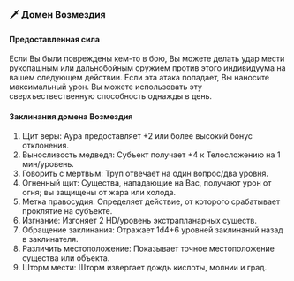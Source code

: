 ### 🗡️ Домен Возмездия
#### Предоставленная сила
Если Вы были повреждены кем-то в бою, Вы можете делать удар мести рукопашным или дальнобойным оружием против этого индивидуума на вашем следующем действии. Если эта атака попадает, Вы наносите максимальный урон. Вы можете использовать эту сверхъествественную способность однажды в день.
#### Заклинания домена Возмездия
1. Щит веры: Аура предоставляет +2 или более высокий бонус отклонения.
2. Выносливость медведя: Субъект получает +4 к Телосложению на 1 мин/уровень.
3. Говорить с мертвым: Труп отвечает на один вопрос/два уровня.
4. Огненный щит: Существа, нападающие на Вас, получают урон от огня; вы защищены от жара или холода.
5. Метка правосудия: Определяет действие, от которого срабатывает проклятие на субъекте.
6. Изгнание: Изгоняет 2 HD/уровень экстрапланарных существ.
7. Обращение заклинания: Отражает 1d4+6 уровней заклинаний назад в заклинателя.
8. Различить местоположение: Показывает точное местоположение существа или объекта.
9. Шторм мести: Шторм извергает дождь кислоты, молнии и град.
